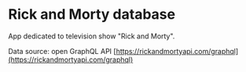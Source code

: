 # Rick and Morty database
App dedicated to television show "Rick and Morty".

Data source: open GraphQL API [https://rickandmortyapi.com/graphql](https://rickandmortyapi.com/graphql)

